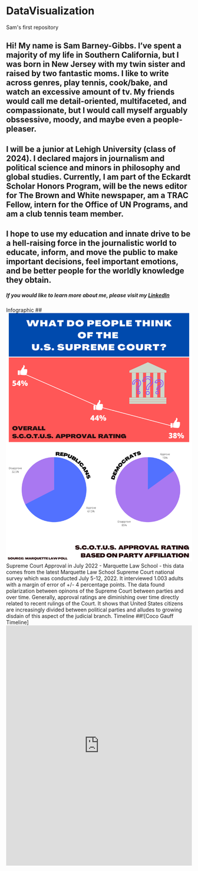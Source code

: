 # DataVisualization
Sam's first repository
## Hi! My name is Sam Barney-Gibbs. I’ve spent a majority of my life in Southern California, but I was born in New Jersey with my twin sister and raised by two fantastic moms. I like to write across genres, play tennis, cook/bake, and watch an excessive amount of tv. My friends would call me detail-oriented, multifaceted, and compassionate, but I would call myself arguably obssessive, moody, and maybe even a people-pleaser. 
## I will be a junior at Lehigh University (class of 2024). I declared majors in journalism and political science and minors in philosophy and global studies. Currently, I am part of the Eckardt Scholar Honors Program, will be the news editor for The Brown and White newspaper, am a TRAC Fellow, intern for the Office of UN Programs, and am a club tennis team member.
## I hope to use my education and innate drive to be a hell-raising force in the journalistic world to educate, inform, and move the public to make important decisions, feel important emotions, and be better people for the worldly knowledge they obtain.
##### If you would like to learn more about me, please visit my [LinkedIn](https://www.linkedin.com/in/sambarneygibbs/)

Infographic 
##![Supreme Court Approval](https://github.com/SamBarneyGibbs/DataVisualization/blob/main/J25Visualization.png?raw=true)
Supreme Court Approval in July 2022 - Marquette Law School - this data comes from the latest Marquette Law School Supreme Court national survey which was conducted July 5-12, 2022. It interviewed 1.003 adults with a margin of error of +/- 4 percentage points. The data found polarization between opinons of the Supreme Court between parties and over time. Generally, approval ratings are diminishing over time directly related to recent rulings of the Court. It shows that United States citizens are increasingly divided between political parties and alludes to growing disdain of this aspect of the judicial branch.
Timeline 
##![Coco Gauff Timeline] <iframe src='https://cdn.knightlab.com/libs/timeline3/latest/embed/index.html?source=1E7DOfPSu8xmijeNxGkSGPR4HYMJNH_6jeZq-ZS6dJVI&font=Default&lang=en&initial_zoom=2&height=650' width='100%' height='650' webkitallowfullscreen mozallowfullscreen allowfullscreen frameborder='0'></iframe>
